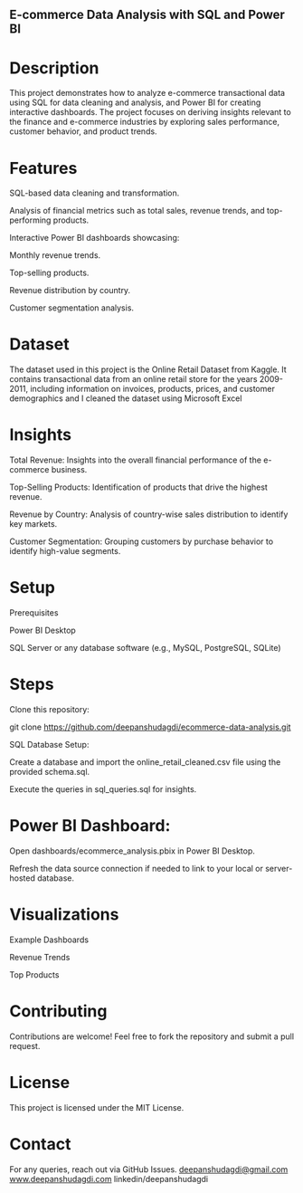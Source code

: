 ## E-commerce Data Analysis with SQL and Power BI

# Description

This project demonstrates how to analyze e-commerce transactional data using SQL for data cleaning and analysis, and Power BI for creating interactive dashboards. The project focuses on deriving insights relevant to the finance and e-commerce industries by exploring sales performance, customer behavior, and product trends.

# Features

SQL-based data cleaning and transformation.

Analysis of financial metrics such as total sales, revenue trends, and top-performing products.

Interactive Power BI dashboards showcasing:

Monthly revenue trends.

Top-selling products.

Revenue distribution by country.

Customer segmentation analysis.

# Dataset

The dataset used in this project is the Online Retail Dataset from Kaggle. It contains transactional data from an online retail store for the years 2009-2011, including information on invoices, products, prices, and customer demographics and I cleaned the dataset using Microsoft Excel 

# Insights

Total Revenue: Insights into the overall financial performance of the e-commerce business.

Top-Selling Products: Identification of products that drive the highest revenue.

Revenue by Country: Analysis of country-wise sales distribution to identify key markets.

Customer Segmentation: Grouping customers by purchase behavior to identify high-value segments.

# Setup

Prerequisites

Power BI Desktop

SQL Server or any database software (e.g., MySQL, PostgreSQL, SQLite)

# Steps

Clone this repository:

git clone https://github.com/deepanshudagdi/ecommerce-data-analysis.git

SQL Database Setup:

Create a database and import the online_retail_cleaned.csv file using the provided schema.sql.

Execute the queries in sql_queries.sql for insights.

# Power BI Dashboard:

Open dashboards/ecommerce_analysis.pbix in Power BI Desktop.

Refresh the data source connection if needed to link to your local or server-hosted database.

# Visualizations

Example Dashboards

Revenue Trends



Top Products


# Contributing

Contributions are welcome! Feel free to fork the repository and submit a pull request.

# License

This project is licensed under the MIT License.

# Contact

For any queries, reach out via GitHub Issues.
deepanshudagdi@gmail.com
www.deepanshudagdi.com
linkedin/deepanshudagdi

